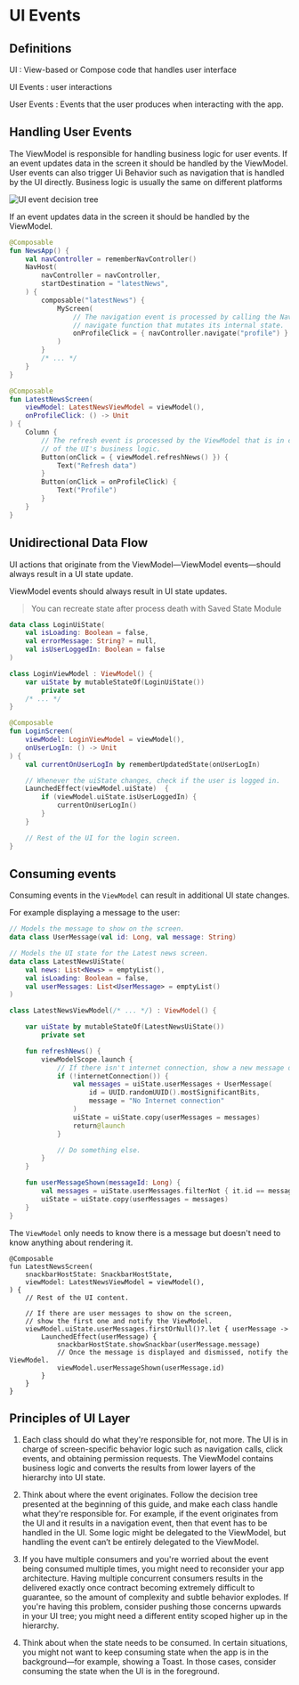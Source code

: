 # UI Events

## Definitions

UI
: View-based or Compose code that handles user interface

UI Events
: user interactions

User Events
: Events that the user produces when interacting with the app.

## Handling User Events

The ViewModel is responsible for handling business logic for user events. If an event updates data in the screen it should be handled by the ViewModel.
User events can also trigger Ui Behavior such as navigation that is handled by the UI directly.
Business logic is usually the same on different platforms

![UI event decision tree](https://developer.android.com/topic/libraries/architecture/images/mad-arch-uievents-tree.png)

If an event updates data in the screen it should be handled by the ViewModel.

```kotlin
@Composable
fun NewsApp() {
    val navController = rememberNavController()
    NavHost(
        navController = navController,
        startDestination = "latestNews",
    ) {
        composable("latestNews") {
            MyScreen(
                // The navigation event is processed by calling the NavController
                // navigate function that mutates its internal state.
                onProfileClick = { navController.navigate("profile") }
            )
        }
        /* ... */
    }
}

@Composable
fun LatestNewsScreen(
    viewModel: LatestNewsViewModel = viewModel(),
    onProfileClick: () -> Unit
) {
    Column {
        // The refresh event is processed by the ViewModel that is in charge
        // of the UI's business logic.
        Button(onClick = { viewModel.refreshNews() }) {
            Text("Refresh data")
        }
        Button(onClick = onProfileClick) {
            Text("Profile")
        }
    }
}
```

## Unidirectional Data Flow

UI actions that originate from the ViewModel—ViewModel events—should always result in a UI state update.

ViewModel events should always result in UI state updates.

> You can recreate state after process death with Saved State Module

```kotlin
data class LoginUiState(
    val isLoading: Boolean = false,
    val errorMessage: String? = null,
    val isUserLoggedIn: Boolean = false
)

class LoginViewModel : ViewModel() {
    var uiState by mutableStateOf(LoginUiState())
        private set
    /* ... */
}

@Composable
fun LoginScreen(
    viewModel: LoginViewModel = viewModel(),
    onUserLogIn: () -> Unit
) {
    val currentOnUserLogIn by rememberUpdatedState(onUserLogIn)

    // Whenever the uiState changes, check if the user is logged in.
    LaunchedEffect(viewModel.uiState)  {
        if (viewModel.uiState.isUserLoggedIn) {
            currentOnUserLogIn()
        }
    }

    // Rest of the UI for the login screen.
}
```

## Consuming events

Consuming events in the `ViewModel` can result in additional UI state changes.

For example displaying a message to the user:

```kotlin
// Models the message to show on the screen.
data class UserMessage(val id: Long, val message: String)

// Models the UI state for the Latest news screen.
data class LatestNewsUiState(
    val news: List<News> = emptyList(),
    val isLoading: Boolean = false,
    val userMessages: List<UserMessage> = emptyList()
)

class LatestNewsViewModel(/* ... */) : ViewModel() {

    var uiState by mutableStateOf(LatestNewsUiState())
        private set

    fun refreshNews() {
        viewModelScope.launch {
            // If there isn't internet connection, show a new message on the screen.
            if (!internetConnection()) {
                val messages = uiState.userMessages + UserMessage(
                    id = UUID.randomUUID().mostSignificantBits,
                    message = "No Internet connection"
                )
                uiState = uiState.copy(userMessages = messages)
                return@launch
            }

            // Do something else.
        }
    }

    fun userMessageShown(messageId: Long) {
        val messages = uiState.userMessages.filterNot { it.id == messageId }
        uiState = uiState.copy(userMessages = messages)
    }
}
```

The `ViewModel` only needs to know there is a message but doesn't need to know anything about rendering it.

```
@Composable
fun LatestNewsScreen(
    snackbarHostState: SnackbarHostState,
    viewModel: LatestNewsViewModel = viewModel(),
) {
    // Rest of the UI content.

    // If there are user messages to show on the screen,
    // show the first one and notify the ViewModel.
    viewModel.uiState.userMessages.firstOrNull()?.let { userMessage ->
        LaunchedEffect(userMessage) {
            snackbarHostState.showSnackbar(userMessage.message)
            // Once the message is displayed and dismissed, notify the ViewModel.
            viewModel.userMessageShown(userMessage.id)
        }
    }
}
```

## Principles of UI Layer

1. Each class should do what they're responsible for, not more. The UI is in charge of screen-specific behavior logic such as navigation calls, click events, and obtaining permission requests. The ViewModel contains business logic and converts the results from lower layers of the hierarchy into UI state.

2. Think about where the event originates. Follow the decision tree presented at the beginning of this guide, and make each class handle what they're responsible for. For example, if the event originates from the UI and it results in a navigation event, then that event has to be handled in the UI. Some logic might be delegated to the ViewModel, but handling the event can’t be entirely delegated to the ViewModel.

3. If you have multiple consumers and you're worried about the event being consumed multiple times, you might need to reconsider your app architecture. Having multiple concurrent consumers results in the delivered exactly once contract becoming extremely difficult to guarantee, so the amount of complexity and subtle behavior explodes. If you're having this problem, consider pushing those concerns upwards in your UI tree; you might need a different entity scoped higher up in the hierarchy.

4. Think about when the state needs to be consumed. In certain situations, you might not want to keep consuming state when the app is in the background—for example, showing a Toast. In those cases, consider consuming the state when the UI is in the foreground.
